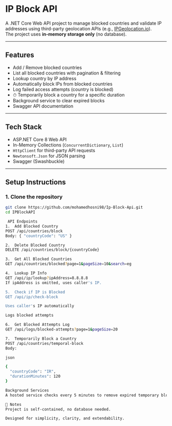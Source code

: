 #  IP Block API

A .NET Core Web API project to manage blocked countries and validate IP addresses using third-party geolocation APIs (e.g., [IPGeolocation.io](https://ipgeolocation.io/)).  
 The project uses **in-memory storage only** (no database).

---

##  Features

-  Add / Remove blocked countries
-  List all blocked countries with pagination & filtering
-  Lookup country by IP address
-  Automatically block IPs from blocked countries
-  Log failed access attempts (country is blocked)
- ⏱ Temporarily block a country for a specific duration
-  Background service to clear expired blocks
-  Swagger API documentation

---

##  Tech Stack

- ASP.NET Core 8 Web API
- In-Memory Collections (`ConcurrentDictionary`, `List`)
- `HttpClient` for third-party API requests
- `Newtonsoft.Json` for JSON parsing
- Swagger (Swashbuckle)

---

##  Setup Instructions

### 1. Clone the repository
```bash
git clone https://github.com/mohamedhosni98/Ip-Block-Api.git
cd IPBlockAPI

 API Endpoints
1.  Add Blocked Country
POST /api/countries/block
Body: { "countryCode": "US" }

2.  Delete Blocked Country
DELETE /api/countries/block/{countryCode}

3.  Get All Blocked Countries
GET /api/countries/blocked?page=1&pageSize=10&search=eg

4.  Lookup IP Info
GET /api/ip/lookup?ipAddress=8.8.8.8
If ipAddress is omitted, uses caller's IP.

5.  Check if IP is Blocked
GET /api/ip/check-block

Uses caller's IP automatically

Logs blocked attempts

6.  Get Blocked Attempts Log
GET /api/logs/blocked-attempts?page=1&pageSize=20

7.  Temporarily Block a Country
POST /api/countries/temporal-block
Body:

json

{
  "countryCode": "IR",
  "durationMinutes": 120
}

Background Services
A hosted service checks every 5 minutes to remove expired temporary blocks from memory.

📌 Notes
Project is self-contained, no database needed.

Designed for simplicity, clarity, and extendability.
